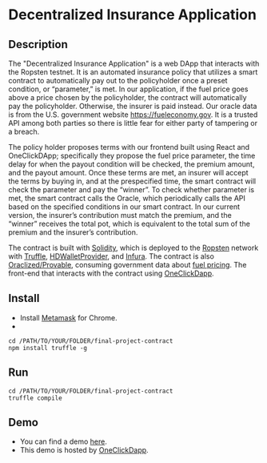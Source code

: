 # Decentralized Insurance Application

## Description
The "Decentralized Insurance Application" is a web DApp that interacts with the Ropsten testnet. It is an automated insurance policy that utilizes a smart contract to automatically pay out to the policyholder once a preset condition, or “parameter,” is met. In our application, if the fuel price goes above a price chosen by the policyholder, the contract will automatically pay the policyholder. Otherwise, the insurer is paid instead. Our oracle data is from the U.S. government website https://fueleconomy.gov. It is a trusted API among both parties so there is little fear for either party of tampering or a breach. 

The policy holder proposes terms with our frontend built using React and OneClickDApp; specifically they propose the fuel price parameter, the time delay for when the payout condition will be checked, the premium amount, and the payout amount. Once these terms are met, an insurer will accept the terms by buying in, and at the prespecified time, the smart contract will check the parameter and pay the “winner”. To check whether parameter is met, the smart contract calls the Oracle, which periodically calls the API based on the specified conditions in our smart contract. In our current version, the insurer’s contribution must match the premium, and the “winner” receives the total pot, which is equivalent to the total sum of the premium and the insurer’s contribution.

The contract is built with [Solidity](https://solidity.readthedocs.io/en/v0.5.13/), which is deployed to the [Ropsten](https://ropsten.etherscan.io/) network with [Truffle](https://www.trufflesuite.com/truffle), [HDWalletProvider](https://github.com/trufflesuite/truffle-hdwallet-provider), and [Infura](http://Infura.io/).  The contract is also [Oraclized/Provable](https://provable.xyz/), consuming government data about [fuel pricing](https://fueleconomy.gov).
The front-end that interacts with the contract using [OneClickDapp](http://oneclickdapp.com).


## Install
* Install [Metamask](https://metamask.io) for Chrome.
* 
```
cd /PATH/TO/YOUR/FOLDER/final-project-contract
npm install truffle -g

```
## Run
```
cd /PATH/TO/YOUR/FOLDER/final-project-contract
truffle compile

```
## Demo
* You can find a demo [here](https://oneclickdapp.com/verona-alpine/).
* This demo is hosted by [OneClickDapp](http://oneclickdapp.com).
